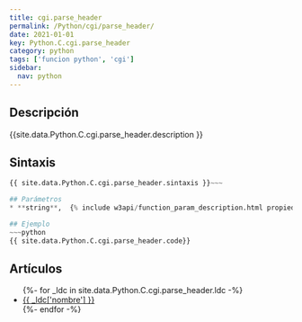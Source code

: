 ```yaml
---
title: cgi.parse_header
permalink: /Python/cgi/parse_header/
date: 2021-01-01
key: Python.C.cgi.parse_header
category: python
tags: ['funcion python', 'cgi']
sidebar: 
  nav: python
---
```


## Descripción
{{site.data.Python.C.cgi.parse_header.description }}

## Sintaxis
~~~python
{{ site.data.Python.C.cgi.parse_header.sintaxis }}~~~

## Parámetros
* **string**,  {% include w3api/function_param_description.html propiedad=site.data.Python.C.cgi.parse_header valor="string" %}

## Ejemplo
~~~python
{{ site.data.Python.C.cgi.parse_header.code}}
~~~

## Artículos
<ul>
{%- for _ldc in site.data.Python.C.cgi.parse_header.ldc -%}
   <li>
       <a href="{{_ldc['url'] }}">{{ _ldc['nombre'] }}</a>
   </li>
{%- endfor -%}
</ul>
